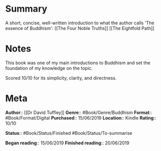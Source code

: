 # Summary
A short, concise, well-written introduction to what the author calls 'The essence of Buddhism':
[[The Four Noble Truths]]
[[The Eightfold Path]]

# Notes
This book was one of my main introductions to Buddhism and set the foundation of my knowledge on the topic.

Scored 10/10 for its simplicity, clarity, and directness.

# Meta
**Author**:: [[Dr David Tuffley]]
**Genre**:: #Book/Genre/Buddhism 
**Format**:: #Book/Format/Digital 
**Purchased**:: 15/06/2019
**Location**:: Kindle
**Rating**:: 10/10

**Status**:: #Book/Status/Finished #Book/Status/To-summarise 

**Began reading**:: 15/06/2019
**Finished reading**:: 20/06/2019 